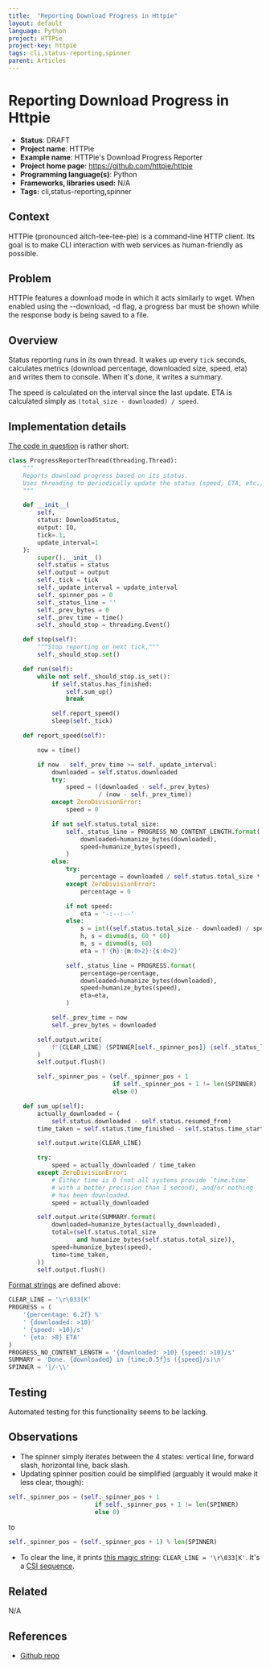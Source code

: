 ```yaml
---
title:  "Reporting Download Progress in Httpie"
layout: default
language: Python
project: HTTPie
project-key: httpie
tags: cli,status-reporting,spinner
parent: Articles
---
```


# Reporting Download Progress in Httpie

* **Status**: DRAFT
* **Project name**: HTTPie
* **Example name**: HTTPie's Download Progress Reporter
* **Project home page**: https://github.com/httpie/httpie
* **Programming language(s)**: Python
* **Frameworks, libraries used:** N/A
* **Tags:** cli,status-reporting,spinner

## Context

HTTPie (pronounced aitch-tee-tee-pie) is a command-line HTTP client. Its goal is to make CLI interaction with web services as human-friendly as possible.

## Problem

HTTPie features a download mode in which it acts similarly to wget. When enabled using the --download, -d flag, a progress bar must be shown while the response body is being saved to a file.

## Overview

Status reporting runs in its own thread. It wakes up every `tick` seconds, calculates metrics (download percentage, downloaded size, speed, eta) and writes them to console. When it's done, it writes a summary.

The speed is calculated on the interval since the last update. ETA is calculated simply as `(total_size - downloaded) / speed`.

## Implementation details

[The code in question](https://github.com/httpie/httpie/blob/64c31d554a367abf876bd355f07dca6e41476c3f/httpie/downloads.py#L369-L480) is rather short:

```python
class ProgressReporterThread(threading.Thread):
    """
    Reports download progress based on its status.
    Uses threading to periodically update the status (speed, ETA, etc.).
    """

    def __init__(
        self,
        status: DownloadStatus,
        output: IO,
        tick=.1,
        update_interval=1
    ):
        super().__init__()
        self.status = status
        self.output = output
        self._tick = tick
        self._update_interval = update_interval
        self._spinner_pos = 0
        self._status_line = ''
        self._prev_bytes = 0
        self._prev_time = time()
        self._should_stop = threading.Event()

    def stop(self):
        """Stop reporting on next tick."""
        self._should_stop.set()

    def run(self):
        while not self._should_stop.is_set():
            if self.status.has_finished:
                self.sum_up()
                break

            self.report_speed()
            sleep(self._tick)

    def report_speed(self):

        now = time()

        if now - self._prev_time >= self._update_interval:
            downloaded = self.status.downloaded
            try:
                speed = ((downloaded - self._prev_bytes)
                         / (now - self._prev_time))
            except ZeroDivisionError:
                speed = 0

            if not self.status.total_size:
                self._status_line = PROGRESS_NO_CONTENT_LENGTH.format(
                    downloaded=humanize_bytes(downloaded),
                    speed=humanize_bytes(speed),
                )
            else:
                try:
                    percentage = downloaded / self.status.total_size * 100
                except ZeroDivisionError:
                    percentage = 0

                if not speed:
                    eta = '-:--:--'
                else:
                    s = int((self.status.total_size - downloaded) / speed)
                    h, s = divmod(s, 60 * 60)
                    m, s = divmod(s, 60)
                    eta = f'{h}:{m:0>2}:{s:0>2}'

                self._status_line = PROGRESS.format(
                    percentage=percentage,
                    downloaded=humanize_bytes(downloaded),
                    speed=humanize_bytes(speed),
                    eta=eta,
                )

            self._prev_time = now
            self._prev_bytes = downloaded

        self.output.write(
            f'{CLEAR_LINE} {SPINNER[self._spinner_pos]} {self._status_line}'
        )
        self.output.flush()

        self._spinner_pos = (self._spinner_pos + 1
                             if self._spinner_pos + 1 != len(SPINNER)
                             else 0)

    def sum_up(self):
        actually_downloaded = (
            self.status.downloaded - self.status.resumed_from)
        time_taken = self.status.time_finished - self.status.time_started

        self.output.write(CLEAR_LINE)

        try:
            speed = actually_downloaded / time_taken
        except ZeroDivisionError:
            # Either time is 0 (not all systems provide `time.time`
            # with a better precision than 1 second), and/or nothing
            # has been downloaded.
            speed = actually_downloaded

        self.output.write(SUMMARY.format(
            downloaded=humanize_bytes(actually_downloaded),
            total=(self.status.total_size
                   and humanize_bytes(self.status.total_size)),
            speed=humanize_bytes(speed),
            time=time_taken,
        ))
        self.output.flush()
```

[Format strings](https://github.com/httpie/httpie/blob/64c31d554a367abf876bd355f07dca6e41476c3f/httpie/downloads.py#L25-L34) are defined above:
```python
CLEAR_LINE = '\r\033[K'
PROGRESS = (
    '{percentage: 6.2f} %'
    ' {downloaded: >10}'
    ' {speed: >10}/s'
    ' {eta: >8} ETA'
)
PROGRESS_NO_CONTENT_LENGTH = '{downloaded: >10} {speed: >10}/s'
SUMMARY = 'Done. {downloaded} in {time:0.5f}s ({speed}/s)\n'
SPINNER = '|/-\\'
```

## Testing

Automated testing for this functionality seems to be lacking.

## Observations

* The spinner simply iterates between the 4 states: vertical line, forward slash, horizontal line, back slash.
* Updating spinner position could be simplified (arguably it would make it less clear, though):
```python
self._spinner_pos = (self._spinner_pos + 1
                        if self._spinner_pos + 1 != len(SPINNER)
                        else 0)
```
to
```python
self._spinner_pos = (self._spinner_pos + 1) % len(SPINNER)
```
* To clear the line, it prints [this magic string](https://github.com/httpie/httpie/blob/64c31d554a367abf876bd355f07dca6e41476c3f/httpie/downloads.py#L25): ```CLEAR_LINE = '\r\033[K'```. It's a [CSI sequence](https://en.wikipedia.org/wiki/ANSI_escape_code#CSI_(Control_Sequence_Introducer)_sequences).

## Related

N/A

## References

* [Github repo](https://github.com/httpie/httpie)

